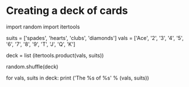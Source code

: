 # Creating a deck of cards
import random
import itertools

suits = ['spades', 'hearts', 'clubs', 'diamonds']
vals = ['Ace', '2', '3', '4', '5', '6', '7', '8', '9', 'T', 'J', 'Q', 'K']

deck = list (itertools.product(vals, suits))

random.shuffle(deck)

for vals, suits in deck:
    print ('The %s of %s' % (vals, suits))
